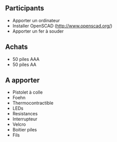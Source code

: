 ## Participants

* Apporter un ordinateur
* Installer OpenSCAD (http://www.openscad.org/)
* Apporter un fer à souder

## Achats

* 50 piles AAA
* 50 piles AA


## A apporter

* Pistolet à colle
* Foehn
* Thermocontractible
* LEDs
* Resistances
* Interrupteur
* Velcro
* Boitier piles
* Fils
